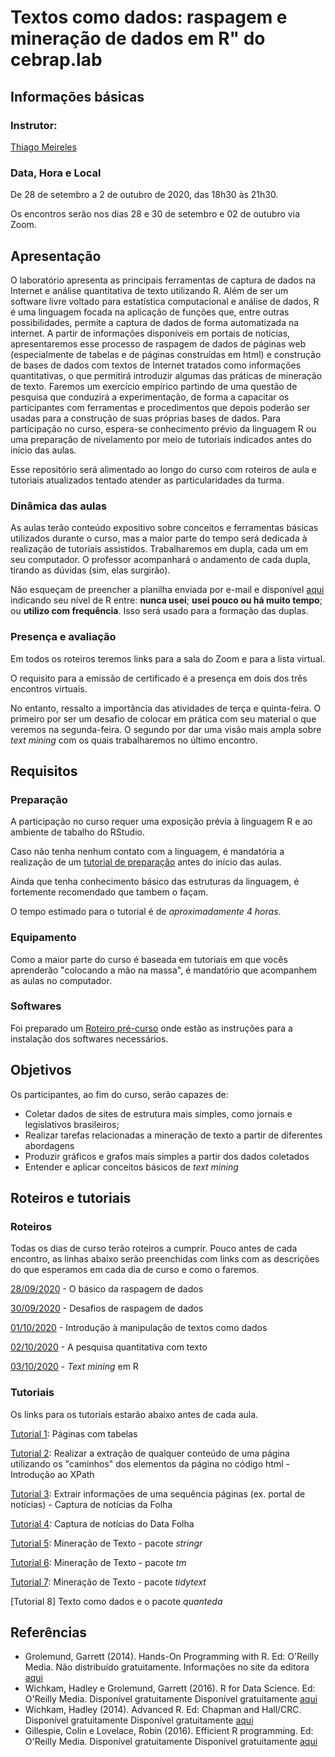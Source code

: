 # Textos como dados: raspagem e mineração de dados em R" do cebrap.lab

## Informações básicas

### Instrutor: 
	
[Thiago Meireles](https://thiagomeireles.github.io/)

### Data, Hora e Local

De 28 de setembro a 2 de outubro de 2020, das 18h30 às 21h30.

Os encontros serão nos dias 28 e 30 de setembro e 02 de outubro via Zoom.

## Apresentação

O laboratório apresenta as principais ferramentas de captura de dados na Internet e análise quantitativa de texto utilizando R. Além de ser um software livre voltado para estatística computacional e análise de dados, R é uma linguagem focada na aplicação de funções que, entre outras possibilidades, permite a captura de dados de forma automatizada na internet.  A partir de informações disponíveis em portais de notícias, apresentaremos esse processo de raspagem de dados de páginas web (especialmente de tabelas e de páginas construídas em html) e construção de bases de dados com textos de Internet tratados como informações quantitativas, o que permitirá introduzir algumas das práticas de mineração de texto. Faremos um exercício empírico partindo de uma questão de pesquisa que conduzirá a experimentação, de forma a capacitar os participantes com ferramentas e procedimentos que depois poderão ser usadas para a construção de suas próprias bases de dados. Para participação no curso, espera-se conhecimento prévio da linguagem R ou uma preparação de nivelamento por meio de tutoriais indicados antes do início das aulas.

Esse repositório será alimentado ao longo do curso com roteiros de aula e tutoriais atualizados tentado atender as particularidades da turma.

### Dinâmica das aulas

As aulas terão conteúdo expositivo sobre conceitos e ferramentas básicas utilizados durante o curso, mas a maior parte do tempo será dedicada à realização de tutoriais assistidos. Trabalharemos em dupla, cada um em seu computador. O professor acompanhará o andamento de cada dupla, tirando as dúvidas (sim, elas surgirão).

Não esqueçam de preencher a planilha enviada por e-mail e disponível [aqui](https://docs.google.com/spreadsheets/d/16-hL0y4DJnrzVtDJyGCRqdJTn2pldK2tzs7u3_jW1RY/edit) indicando seu nível de R entre: **nunca usei**; **usei pouco ou há muito tempo**; ou **utilizo com frequência**. Isso será usado para a formação das duplas.

### Presença e avaliação

Em todos os roteiros teremos links para a sala do Zoom e para a lista virtual.

O requisito para a emissão de certificado é a presença em dois dos três encontros virtuais.

No entanto, ressalto a importância das atividades de terça e quinta-feira. O primeiro por ser um desafio de colocar em prática com seu material o que veremos na segunda-feira. O segundo por dar uma visão mais ampla sobre *text mining* com os quais trabalharemos no último encontro.

## Requisitos

### Preparação
A participação no curso requer uma exposição prévia à linguagem R e ao ambiente de tabalho do RStudio.

Caso não tenha nenhum contato com a linguagem, é mandatória a realização de um [tutorial de preparação](https://www.datacamp.com/courses/free-introduction-to-r) antes do início das aulas. 

Ainda que tenha conhecimento básico das estruturas da linguagem, é fortemente recomendado que tambem o façam.

O tempo estimado para o tutorial é de *aproximadamente 4 horas*.

### Equipamento

Como a maior parte do curso é baseada em tutoriais em que vocês aprenderão "colocando a mão na massa", é mandatório que acompanhem as aulas no computador.

### Softwares

Foi preparado um [Roteiro pré-curso](https://github.com/thiagomeireles/cebraplab_texto_como_dados/blob/master/roteiros/instalacao.md) onde estão as instruções para a instalação dos softwares necessários.

## Objetivos

Os participantes, ao fim do curso, serão capazes de:
- Coletar dados de sites de estrutura mais simples, como jornais e legislativos brasileiros;
- Realizar tarefas relacionadas a mineração de texto a partir de diferentes abordagens
- Produzir gráficos e grafos mais simples a partir dos dados coletados
- Entender e aplicar conceitos básicos de *text mining*

## Roteiros e tutoriais

### Roteiros

Todas os dias de curso terão roteiros a cumprir. Pouco antes de cada encontro, as linhas abaixo serão preenchidas com links com as descrições do que esperamos em cada dia de curso e como o faremos.

[28/09/2020](https://github.com/thiagomeireles/cebraplab_texto_como_dados/blob/master/roteiros/dia_01.md) - O básico da raspagem de dados

[30/09/2020](https://github.com/thiagomeireles/cebraplab_texto_como_dados/blob/master/roteiros/dia_02.md) - Desafios de raspagem de dados

[01/10/2020](https://github.com/thiagomeireles/cebraplab_texto_como_dados/blob/master/roteiros/dia_03.md) - Introdução à manipulação de textos como dados

[02/10/2020](https://github.com/thiagomeireles/cebraplab_texto_como_dados/blob/master/roteiros/dia_04.md) - A pesquisa quantitativa com texto

[03/10/2020](https://github.com/thiagomeireles/cebraplab_texto_como_dados/blob/master/roteiros/dia_05.md) - *Text mining* em R

### Tutoriais

Os links para os tutoriais estarão abaixo antes de cada aula.

[Tutorial 1](https://github.com/thiagomeireles/cebraplab_texto_como_dados/blob/master/tutoriais/Tutorial_1.md): Páginas com tabelas

[Tutorial 2](https://github.com/thiagomeireles/cebraplab_texto_como_dados/blob/master/tutoriais/Tutorial_2.md): Realizar a extração de qualquer conteúdo de uma página utilizando os "caminhos" dos elementos da página no código html - Introdução ao XPath

[Tutorial 3](https://github.com/thiagomeireles/cebraplab_texto_como_dados/blob/master/tutoriais/Tutorial_3.md): Extrair informações de uma sequência páginas (ex. portal de notícias) - Captura de notícias da Folha

[Tutorial 4](https://github.com/thiagomeireles/cebraplab_texto_como_dados/blob/master/tutoriais/Tutorial_4.md): Captura de notícias do Data Folha

[Tutorial 5](https://github.com/thiagomeireles/cebraplab_texto_como_dados/blob/master/tutoriais/Tutorial_5.md): Mineração de Texto - pacote *stringr*

[Tutorial 6](https://github.com/thiagomeireles/cebraplab_texto_como_dados/blob/master/tutoriais/Tutorial_6.md): Mineração de Texto - pacote *tm*

[Tutorial 7](https://github.com/thiagomeireles/cebraplab_texto_como_dados/blob/master/tutoriais/Tutorial_7.md): Mineração de Texto - pacote *tidytext*

[Tutorial 8] Texto como dados e o pacote *quanteda*

## Referências

- Grolemund, Garrett (2014). Hands-On Programming with R. Ed: O'Reilly Media. Não distribuído gratuitamente. Informações no site da editora [aqui](http://shop.oreilly.com/product/0636920028574.do)
- Wichkam, Hadley e Grolemund, Garrett (2016). R for Data Science. Ed: O'Reilly Media. Disponível gratuitamente Disponível gratuitamente [aqui](http://r4ds.had.co.nz/data-visualisation.html)
- Wichkam, Hadley (2014). Advanced R. Ed: Chapman and Hall/CRC. Disponível gratuitamente Disponível gratuitamente [aqui](http://adv-r.had.co.nz/)
- Gillespie, Colin e Lovelace, Robin (2016). Efficient R programming. Ed: O'Reilly Media. Disponível gratuitamente Disponível gratuitamente [aqui](https://csgillespie.github.io/efficientR/)

